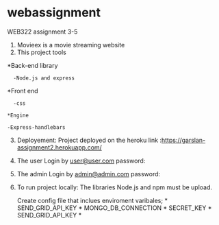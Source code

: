 # webassignment
WEB322 assignment 3-5

 1. Movieex is a movie streaming website
 2. This project tools
 
   *Back-end library
   
      -Node.js and express
   *Front end
   
      -css
      
    *Engine
    
    -Express-handlebars
    
 3. Deployement: Project deployed on the heroku link :https://garslan-assignment2.herokuapp.com/
 4. The user Login by user@user.com  password:
 5. The admin Login by admin@admin.com   password:    
   
 6. To run project locally:
    The libraries Node.js and npm must be upload.
    
    Create config file that inclues enviroment varibales;
          * SEND_GRID_API_KEY
          * MONGO_DB_CONNECTION 
          * SECRET_KEY
          * SEND_GRID_API_KEY
          *
    
    
    
    
